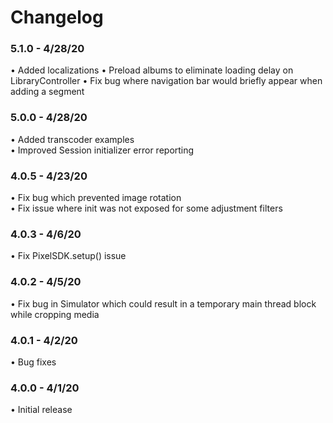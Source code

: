 # Changelog

### 5.1.0 - 4/28/20
&bull; Added localizations
&bull; Preload albums to eliminate loading delay on LibraryController
&bull; Fix bug where navigation bar would briefly appear when adding a segment

### 5.0.0 - 4/28/20
&bull; Added transcoder examples  
&bull; Improved Session initializer error reporting

### 4.0.5 - 4/23/20
&bull; Fix bug which prevented image rotation  
&bull; Fix issue where init was not exposed for some adjustment filters

### 4.0.3 - 4/6/20
&bull; Fix PixelSDK.setup() issue

### 4.0.2 - 4/5/20
&bull; Fix bug in Simulator which could result in a temporary main thread block while cropping media

### 4.0.1 - 4/2/20
&bull; Bug fixes

### 4.0.0 - 4/1/20
&bull; Initial release
